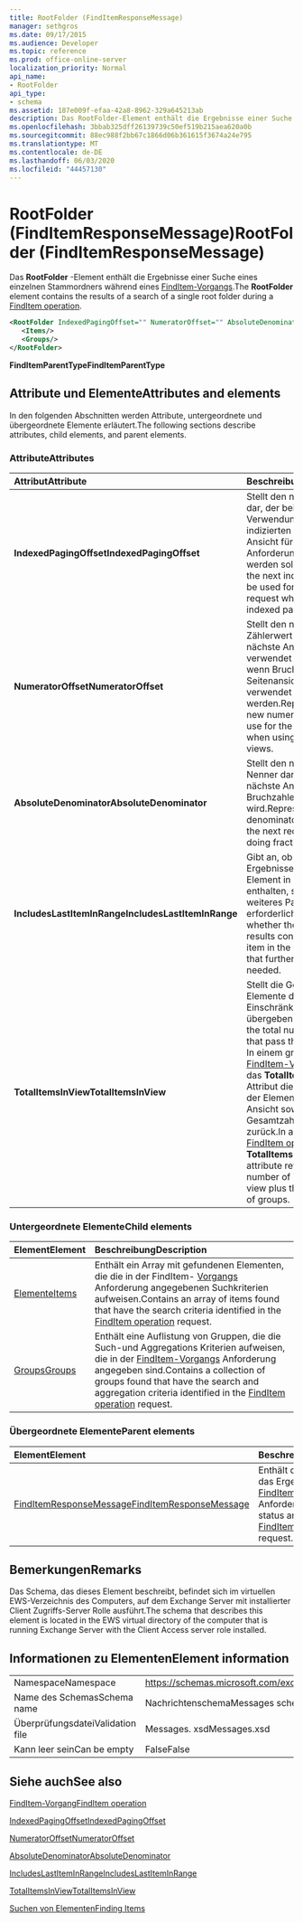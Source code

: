 ```yaml
---
title: RootFolder (FindItemResponseMessage)
manager: sethgros
ms.date: 09/17/2015
ms.audience: Developer
ms.topic: reference
ms.prod: office-online-server
localization_priority: Normal
api_name:
- RootFolder
api_type:
- schema
ms.assetid: 187e009f-efaa-42a8-8962-329a645213ab
description: Das RootFolder-Element enthält die Ergebnisse einer Suche eines einzelnen Stammordners während eines FindItem-Vorgangs.
ms.openlocfilehash: 3bbab325dff26139739c50ef519b215aea620a0b
ms.sourcegitcommit: 88ec988f2bb67c1866d06b361615f3674a24e795
ms.translationtype: MT
ms.contentlocale: de-DE
ms.lasthandoff: 06/03/2020
ms.locfileid: "44457130"
---
```

# <a name="rootfolder-finditemresponsemessage"></a><span data-ttu-id="53ec0-103">RootFolder (FindItemResponseMessage)</span><span class="sxs-lookup"><span data-stu-id="53ec0-103">RootFolder (FindItemResponseMessage)</span></span>

<span data-ttu-id="53ec0-104">Das **RootFolder** -Element enthält die Ergebnisse einer Suche eines einzelnen Stammordners während eines [FindItem-Vorgangs](finditem-operation.md).</span><span class="sxs-lookup"><span data-stu-id="53ec0-104">The **RootFolder** element contains the results of a search of a single root folder during a [FindItem operation](finditem-operation.md).</span></span>
  
```xml
<RootFolder IndexedPagingOffset="" NumeratorOffset="" AbsoluteDenominator="" IncludesLastItemInRange="" TotalItemsInView="">
   <Items/>
   <Groups/>
</RootFolder>
```

 <span data-ttu-id="53ec0-105">**FindItemParentType**</span><span class="sxs-lookup"><span data-stu-id="53ec0-105">**FindItemParentType**</span></span>
## <a name="attributes-and-elements"></a><span data-ttu-id="53ec0-106">Attribute und Elemente</span><span class="sxs-lookup"><span data-stu-id="53ec0-106">Attributes and elements</span></span>

<span data-ttu-id="53ec0-107">In den folgenden Abschnitten werden Attribute, untergeordnete und übergeordnete Elemente erläutert.</span><span class="sxs-lookup"><span data-stu-id="53ec0-107">The following sections describe attributes, child elements, and parent elements.</span></span>
  
### <a name="attributes"></a><span data-ttu-id="53ec0-108">Attribute</span><span class="sxs-lookup"><span data-stu-id="53ec0-108">Attributes</span></span>

|<span data-ttu-id="53ec0-109">**Attribut**</span><span class="sxs-lookup"><span data-stu-id="53ec0-109">**Attribute**</span></span>|<span data-ttu-id="53ec0-110">**Beschreibung**</span><span class="sxs-lookup"><span data-stu-id="53ec0-110">**Description**</span></span>|
|:-----|:-----|
|<span data-ttu-id="53ec0-111">**IndexedPagingOffset**</span><span class="sxs-lookup"><span data-stu-id="53ec0-111">**IndexedPagingOffset**</span></span> <br/> |<span data-ttu-id="53ec0-112">Stellt den nächsten Index dar, der bei der Verwendung einer indizierten Auslagerungs Ansicht für die nächste Anforderung verwendet werden soll.</span><span class="sxs-lookup"><span data-stu-id="53ec0-112">Represents the next index that should be used for the next request when using an indexed paging view.</span></span>  <br/> |
|<span data-ttu-id="53ec0-113">**NumeratorOffset**</span><span class="sxs-lookup"><span data-stu-id="53ec0-113">**NumeratorOffset**</span></span> <br/> |<span data-ttu-id="53ec0-114">Stellt den neuen Zählerwert dar, der für die nächste Anforderung verwendet werden soll, wenn Bruch Seitenansichten verwendet werden.</span><span class="sxs-lookup"><span data-stu-id="53ec0-114">Represents the new numerator value to use for the next request when using fraction page views.</span></span>  <br/> |
|<span data-ttu-id="53ec0-115">**AbsoluteDenominator**</span><span class="sxs-lookup"><span data-stu-id="53ec0-115">**AbsoluteDenominator**</span></span> <br/> |<span data-ttu-id="53ec0-116">Stellt den nächsten Nenner dar, der für die nächste Anforderung bei Bruchzahlen verwendet wird.</span><span class="sxs-lookup"><span data-stu-id="53ec0-116">Represents the next denominator to use for the next request when doing fractional paging.</span></span>  <br/> |
|<span data-ttu-id="53ec0-117">**IncludesLastItemInRange**</span><span class="sxs-lookup"><span data-stu-id="53ec0-117">**IncludesLastItemInRange**</span></span> <br/> |<span data-ttu-id="53ec0-118">Gibt an, ob die aktuellen Ergebnisse das letzte Element in der Abfrage enthalten, sodass kein weiteres Paging erforderlich ist.</span><span class="sxs-lookup"><span data-stu-id="53ec0-118">Indicates whether the current results contain the last item in the query, such that further paging is not needed.</span></span>  <br/> |
|<span data-ttu-id="53ec0-119">**TotalItemsInView**</span><span class="sxs-lookup"><span data-stu-id="53ec0-119">**TotalItemsInView**</span></span> <br/> |<span data-ttu-id="53ec0-120">Stellt die Gesamtzahl der Elemente dar, die die Einschränkung übergeben.</span><span class="sxs-lookup"><span data-stu-id="53ec0-120">Represents the total number of items that pass the restriction.</span></span> <span data-ttu-id="53ec0-121">In einem gruppierten [FindItem-Vorgang](finditem-operation.md)gibt das **TotalItemsInView** -Attribut die Gesamtanzahl der Elemente in der Ansicht sowie die Gesamtzahl der Gruppen zurück.</span><span class="sxs-lookup"><span data-stu-id="53ec0-121">In a grouped [FindItem operation](finditem-operation.md), the **TotalItemsInView** attribute returns the total number of items in the view plus the total number of groups.</span></span>  <br/> |
   
### <a name="child-elements"></a><span data-ttu-id="53ec0-122">Untergeordnete Elemente</span><span class="sxs-lookup"><span data-stu-id="53ec0-122">Child elements</span></span>

|<span data-ttu-id="53ec0-123">**Element**</span><span class="sxs-lookup"><span data-stu-id="53ec0-123">**Element**</span></span>|<span data-ttu-id="53ec0-124">**Beschreibung**</span><span class="sxs-lookup"><span data-stu-id="53ec0-124">**Description**</span></span>|
|:-----|:-----|
|[<span data-ttu-id="53ec0-125">Elemente</span><span class="sxs-lookup"><span data-stu-id="53ec0-125">Items</span></span>](items.md) <br/> |<span data-ttu-id="53ec0-126">Enthält ein Array mit gefundenen Elementen, die die in der FindItem- [Vorgangs](finditem-operation.md) Anforderung angegebenen Suchkriterien aufweisen.</span><span class="sxs-lookup"><span data-stu-id="53ec0-126">Contains an array of items found that have the search criteria identified in the [FindItem operation](finditem-operation.md) request.</span></span>  <br/> |
|[<span data-ttu-id="53ec0-127">Groups</span><span class="sxs-lookup"><span data-stu-id="53ec0-127">Groups</span></span>](groups.md) <br/> |<span data-ttu-id="53ec0-128">Enthält eine Auflistung von Gruppen, die die Such-und Aggregations Kriterien aufweisen, die in der [FindItem-Vorgangs](finditem-operation.md) Anforderung angegeben sind.</span><span class="sxs-lookup"><span data-stu-id="53ec0-128">Contains a collection of groups found that have the search and aggregation criteria identified in the [FindItem operation](finditem-operation.md) request.</span></span>  <br/> |
   
### <a name="parent-elements"></a><span data-ttu-id="53ec0-129">Übergeordnete Elemente</span><span class="sxs-lookup"><span data-stu-id="53ec0-129">Parent elements</span></span>

|<span data-ttu-id="53ec0-130">**Element**</span><span class="sxs-lookup"><span data-stu-id="53ec0-130">**Element**</span></span>|<span data-ttu-id="53ec0-131">**Beschreibung**</span><span class="sxs-lookup"><span data-stu-id="53ec0-131">**Description**</span></span>|
|:-----|:-----|
|[<span data-ttu-id="53ec0-132">FindItemResponseMessage</span><span class="sxs-lookup"><span data-stu-id="53ec0-132">FindItemResponseMessage</span></span>](finditemresponsemessage.md) <br/> |<span data-ttu-id="53ec0-133">Enthält den Status und das Ergebnis einer [FindItem-Vorgangs](finditem-operation.md) Anforderung.</span><span class="sxs-lookup"><span data-stu-id="53ec0-133">Contains the status and result of a [FindItem operation](finditem-operation.md) request.</span></span>  <br/> |
   
## <a name="remarks"></a><span data-ttu-id="53ec0-134">Bemerkungen</span><span class="sxs-lookup"><span data-stu-id="53ec0-134">Remarks</span></span>

<span data-ttu-id="53ec0-135">Das Schema, das dieses Element beschreibt, befindet sich im virtuellen EWS-Verzeichnis des Computers, auf dem Exchange Server mit installierter Client Zugriffs-Server Rolle ausführt.</span><span class="sxs-lookup"><span data-stu-id="53ec0-135">The schema that describes this element is located in the EWS virtual directory of the computer that is running Exchange Server with the Client Access server role installed.</span></span>
  
## <a name="element-information"></a><span data-ttu-id="53ec0-136">Informationen zu Elementen</span><span class="sxs-lookup"><span data-stu-id="53ec0-136">Element information</span></span>

|||
|:-----|:-----|
|<span data-ttu-id="53ec0-137">Namespace</span><span class="sxs-lookup"><span data-stu-id="53ec0-137">Namespace</span></span>  <br/> |https://schemas.microsoft.com/exchange/services/2006/messages  <br/> |
|<span data-ttu-id="53ec0-138">Name des Schemas</span><span class="sxs-lookup"><span data-stu-id="53ec0-138">Schema name</span></span>  <br/> |<span data-ttu-id="53ec0-139">Nachrichtenschema</span><span class="sxs-lookup"><span data-stu-id="53ec0-139">Messages schema</span></span>  <br/> |
|<span data-ttu-id="53ec0-140">Überprüfungsdatei</span><span class="sxs-lookup"><span data-stu-id="53ec0-140">Validation file</span></span>  <br/> |<span data-ttu-id="53ec0-141">Messages. xsd</span><span class="sxs-lookup"><span data-stu-id="53ec0-141">Messages.xsd</span></span>  <br/> |
|<span data-ttu-id="53ec0-142">Kann leer sein</span><span class="sxs-lookup"><span data-stu-id="53ec0-142">Can be empty</span></span>  <br/> |<span data-ttu-id="53ec0-143">False</span><span class="sxs-lookup"><span data-stu-id="53ec0-143">False</span></span>  <br/> |
   
## <a name="see-also"></a><span data-ttu-id="53ec0-144">Siehe auch</span><span class="sxs-lookup"><span data-stu-id="53ec0-144">See also</span></span>



[<span data-ttu-id="53ec0-145">FindItem-Vorgang</span><span class="sxs-lookup"><span data-stu-id="53ec0-145">FindItem operation</span></span>](finditem-operation.md)
  
[<span data-ttu-id="53ec0-146">IndexedPagingOffset</span><span class="sxs-lookup"><span data-stu-id="53ec0-146">IndexedPagingOffset</span></span>](https://msdn.microsoft.com/library/ExchangeWebServices.FindItemParentType.IndexedPagingOffset.aspx)
  
[<span data-ttu-id="53ec0-147">NumeratorOffset</span><span class="sxs-lookup"><span data-stu-id="53ec0-147">NumeratorOffset</span></span>](https://msdn.microsoft.com/library/ExchangeWebServices.FindItemParentType.NumeratorOffset.aspx)
  
[<span data-ttu-id="53ec0-148">AbsoluteDenominator</span><span class="sxs-lookup"><span data-stu-id="53ec0-148">AbsoluteDenominator</span></span>](https://msdn.microsoft.com/library/ExchangeWebServices.FindItemParentType.AbsoluteDenominator.aspx)
  
[<span data-ttu-id="53ec0-149">IncludesLastItemInRange</span><span class="sxs-lookup"><span data-stu-id="53ec0-149">IncludesLastItemInRange</span></span>](https://msdn.microsoft.com/library/ExchangeWebServices.FindItemParentType.IncludesLastItemInRange.aspx)
  
[<span data-ttu-id="53ec0-150">TotalItemsInView</span><span class="sxs-lookup"><span data-stu-id="53ec0-150">TotalItemsInView</span></span>](https://msdn.microsoft.com/library/ExchangeWebServices.FindItemParentType.TotalItemsInView.aspx)


[<span data-ttu-id="53ec0-151">Suchen von Elementen</span><span class="sxs-lookup"><span data-stu-id="53ec0-151">Finding Items</span></span>](https://msdn.microsoft.com/library/63af1f9c-464b-4fca-9ae3-3d60f24ca93c%28Office.15%29.aspx)

